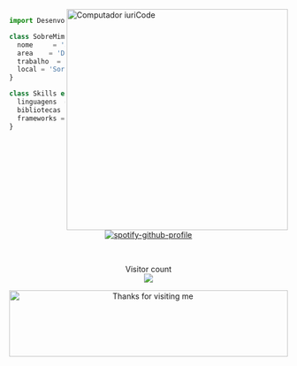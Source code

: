 <img src="https://raw.githubusercontent.com/MicaelliMedeiros/micaellimedeiros/master/image/computer-illustration.png" min-width="400px" max-width="400px" width="400px" align="right" alt="Computador iuriCode">


```js
import Desenvolvedor from 'jonabergamo';

class SobreMim extends Desenvolvedor {
  nome     = 'Jonathan Oliveira Bergamo;
  area    = 'Desenvolvedor Trainee';
  trabalho  = '2RP Net';
  local = 'Sorocaba, SP';
}

class Skills extends Desenvolvedor {
  linguagens  = ['HTML, CSS, JAVASCRIPT'];
  bibliotecas  = [''];
  frameworks = ['React.js, React-native'];
}
```
<br/>


<br/>  
<div align="center">

[![spotify-github-profile](https://spotify-github-profile.vercel.app/api/view?uid=226lqeizvlpgvdqlo42ja3tmq&cover_image=true&theme=default&show_offline=false&background_color=080707&bar_color=53b14f&bar_color_cover=true)](https://spotify-github-profile.vercel.app/api/view?uid=226lqeizvlpgvdqlo42ja3tmq&redirect=true)

<br/>  


<p align="center"> 
  Visitor count<br>
  <img src="https://profile-counter.glitch.me/jonabergamo/count.svg" />
</p>

<div align="center">

<img height="120" alt="Thanks for visiting me" width="100%" src="https://raw.githubusercontent.com/BrunnerLivio/brunnerlivio/master/images/marquee.svg" />
<br />
